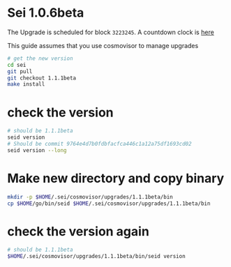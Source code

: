 # Sei 1.0.6beta

The Upgrade is scheduled for block `3223245`. A countdown clock is [here](https://sei.explorers.guru/block/3223245)

This guide assumes that you use cosmovisor to manage upgrades

```bash
# get the new version
cd sei
git pull
git checkout 1.1.1beta
make install
```

# check the version

```bash
# should be 1.1.1beta
seid version
# Should be commit 9764e4d7b0fdbfacfca446c1a12a75df1693cd02
seid version --long
```

# Make new directory and copy binary

```bash
mkdir -p $HOME/.sei/cosmovisor/upgrades/1.1.1beta/bin
cp $HOME/go/bin/seid $HOME/.sei/cosmovisor/upgrades/1.1.1beta/bin
```

# check the version again

```bash
# should be 1.1.1beta
$HOME/.sei/cosmovisor/upgrades/1.1.1beta/bin/seid version
```
